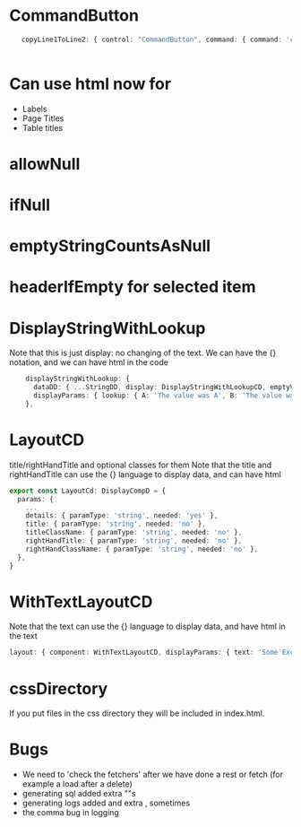 # CommandButton

```typescript
   copyLine1ToLine2: { control: "CommandButton", command: { command: 'copy', from: '~/display/line1', to: '~/display/line2' } },
 
```

# Can use html now for
* Labels
* Page Titles
* Table titles

# allowNull

# ifNull

# emptyStringCountsAsNull

# headerIfEmpty for selected item

# DisplayStringWithLookup
Note that this is just display: no changing of the text. We can have the {} notation, and we can have html in the code
```typescript
    displayStringWithLookup: {
      dataDD: { ...StringDD, display: DisplayStringWithLookupCD, emptyValue: 'A' },
      displayParams: { lookup: { A: 'The value was A', B: 'The value was B' } }
    },
```

# LayoutCD

title/rightHandTitle and optional classes for them
Note that the title and rightHandTitle can use the {} language to display data, and can have html

```typescript
export const LayoutCd: DisplayCompD = {
  params: {
    ...
    details: { paramType: 'string', needed: 'yes' },
    title: { paramType: 'string', needed: 'no' },
    titleClassName: { paramType: 'string', needed: 'no' },
    rightHandTitle: { paramType: 'string', needed: 'no' },
    rightHandClassName: { paramType: 'string', needed: 'no' },
  },
}
```

# WithTextLayoutCD

Note that the text can use the {} language to display data, and have html in the text

```typescript
layout: { component: WithTextLayoutCD, displayParams: { text: 'Some Exciting text' } },
```

# cssDirectory
If you put files in the css directory they will be  included in index.html.

# Bugs
* We need to 'check the fetchers' after we have done a rest or fetch (for example a load after a delete)
* generating sql added extra ""s
* generating logs added and extra , sometimes
* the comma bug in logging